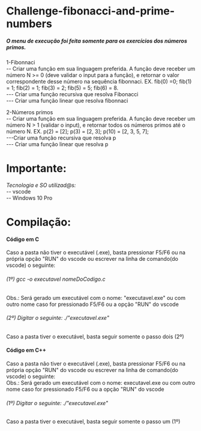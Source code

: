 # Challenge-fibonacci-and-prime-numbers
##### O menu de execução foi feita somente para os exercícios dos números primos. <br>

1-Fibonnaci <br>
    -- Criar uma função em sua linguagem preferida. A função deve receber um número N >= 0 (deve validar o input para a função), e retornar o valor correspondente desse número na sequência fibonnaci. EX. fib(0) =0; fib(1) = 1; fib(2) = 1; fib(3) = 2; fib(5) = 5; fib(6) = 8. <br>
--- Criar uma função recursiva que resolva Fibonacci <br>
--- Criar uma função linear que resolva fibonnaci<br>

2-Números primos <br>
    -- Criar uma função em sua linguagem preferida. A função deve receber um número N > 1 (validar o input), e retornar todos os números primos até o número N. EX. p(2) = [2]; p(3) = [2, 3]; p(10) = [2, 3, 5, 7]; <br>
---Criar uma função recursiva que resolva p <br>
--- Criar uma função linear que resolva p <br>



# Importante:
*Tecnologia e SO utilizad@s:* <br>
-- vscode <br>
-- Windows 10 Pro <br>

# Compilação: <br>
#### Código em C <br>
Caso a pasta não tiver o executável (.exe), basta pressionar F5/F6 ou na própria opção "RUN" do vscode ou escrever na linha de comando(do vscode) o seguinte: <br>
###### (1º) gcc -o executavel nomeDoCodigo.c <br>
Obs.: Será gerado um executável com o nome: "executavel.exe" ou com outro nome caso for pressionado F5/F6 ou a opção "RUN" do vscode <br>
###### (2º) Digitar o seguinte:   ./"executavel.exe" <br>
Caso a pasta tiver o executável, basta seguir somente o passo dois (2º) <br>

#### Código em C++ <br>
Caso a pasta não tiver o executável (.exe), basta pressionar F5/F6 ou na própria opção "RUN" do vscode ou escrever na linha de comando(do vscode) o seguinte: <br>
Obs.: Será gerado um executável com o nome: executavel.exe ou com outro nome caso for pressionado F5/F6 ou a opção "RUN" do vscode <br>
###### (1º) Digitar o seguinte:   ./"executavel.exe" <br>
Caso a pasta tiver o executável, basta seguir somente o passo um (1º) <br>

